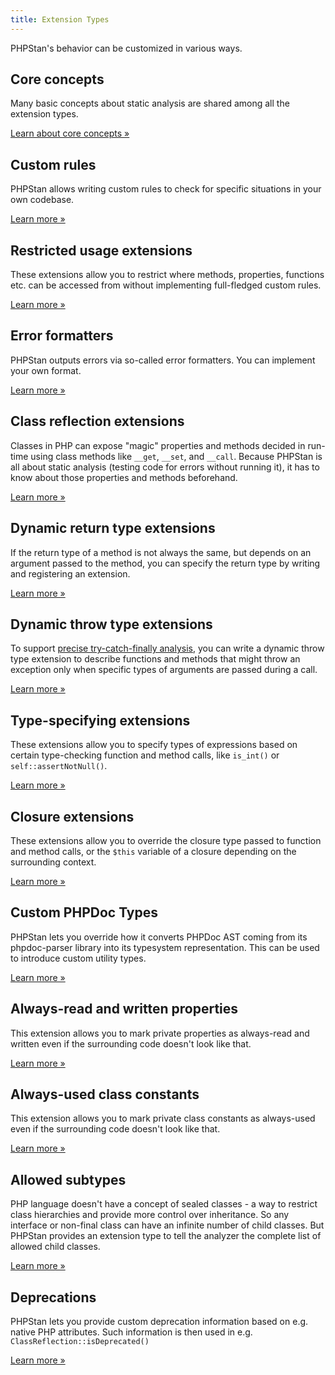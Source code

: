 ```yaml
---
title: Extension Types
---
```


PHPStan's behavior can be customized in various ways.

Core concepts
-------------------

Many basic concepts about static analysis are shared among all the extension types.

[Learn about core concepts »](/developing-extensions/core-concepts)

Custom rules
-------------------

PHPStan allows writing custom rules to check for specific situations in your own codebase.

[Learn more »](/developing-extensions/rules)

Restricted usage extensions
-------------------

These extensions allow you to restrict where methods, properties, functions etc. can be accessed from without implementing full-fledged custom rules.

[Learn more »](/developing-extensions/restricted-usage-extensions)

Error formatters
------------------

PHPStan outputs errors via so-called error formatters. You can implement your own format.

[Learn more »](/developing-extensions/error-formatters)

Class reflection extensions
------------------

Classes in PHP can expose "magic" properties and methods decided in run-time using class methods like `__get`, `__set`, and `__call`. Because PHPStan is all about static analysis (testing code for errors without running it), it has to know about those properties and methods beforehand.

[Learn more »](/developing-extensions/class-reflection-extensions)

Dynamic return type extensions
-------------------

If the return type of a method is not always the same, but depends on an argument passed to the method, you can specify the return type by writing and registering an extension.

[Learn more »](/developing-extensions/dynamic-return-type-extensions)

Dynamic throw type extensions
-------------------

To support [precise try-catch-finally analysis](/blog/precise-try-catch-finally-analysis), you can write a dynamic throw type extension to describe functions and methods that might throw an exception only when specific types of arguments are passed during a call.

[Learn more »](/developing-extensions/dynamic-throw-type-extensions)

Type-specifying extensions
-------------------

These extensions allow you to specify types of expressions based on certain type-checking function and method calls, like `is_int()` or `self::assertNotNull()`.

[Learn more »](/developing-extensions/type-specifying-extensions)

Closure extensions
-------------------

These extensions allow you to override the closure type passed to function and method calls, or the `$this` variable of a closure depending on the surrounding context.

[Learn more »](/developing-extensions/closure-extensions)

Custom PHPDoc Types
-------------------

PHPStan lets you override how it converts PHPDoc AST coming from its phpdoc-parser library into its typesystem representation. This can be used to introduce custom utility types.

[Learn more »](/developing-extensions/custom-phpdoc-types)

Always-read and written properties
-------------------

This extension allows you to mark private properties as always-read and written even if the surrounding code doesn't look like that.

[Learn more »](/developing-extensions/always-read-written-properties)

Always-used class constants
-------------------

This extension allows you to mark private class constants as always-used even if the surrounding code doesn't look like that.

[Learn more »](/developing-extensions/always-used-class-constants)

Allowed subtypes
-------------------

PHP language doesn't have a concept of sealed classes - a way to restrict class hierarchies and provide more control over inheritance. So any interface or non-final class can have an infinite number of child classes. But PHPStan provides an extension type to tell the analyzer the complete list of allowed child classes.

[Learn more »](/developing-extensions/allowed-subtypes)

Deprecations
-------------------

PHPStan lets you provide custom deprecation information based on e.g. native PHP attributes. Such information is then used in e.g. `ClassReflection::isDeprecated()`

[Learn more »](/developing-extensions/custom-deprecations)

